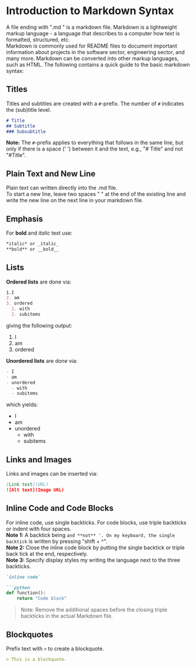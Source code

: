 # Introduction to Markdown Syntax

A file ending with ".md " is a markdown file. Markdown is a lightweight markup language - a language that describes to a computer how text is formatted, structured, etc.  
Markdown is commonly used for README files to document important information about projects in the software sector, engineering sector, and many more. Markdown can be converted into other markup languages, such as HTML. 
The following contains a quick guide to the basic markdown syntax:

## Titles

Titles and subtitles are created with a `#`-prefix. The number of `#` indicates the (sub)title level.

```markdown
# Title
## Subtitle
### Subsubtitle
```
**Note:** The `#`-prefix applies to everything that follows in the same line, but only if there is a space (' ') between it and the text, e.g., "# Title" and not "#Title".

## Plain Text and New Line

Plain text can written directly into the .md file.  
To start a new line, leave two spaces "  " at the end of the existing line and write the new line on the next line in your markdown file.

## Emphasis

For **bold** and *italic* text use:  

```markdown
*italic* or _italic_
**bold** or __bold__
```

## Lists
**Ordered lists** are done via:  
```markdown
1.I
2. am
3. ordered
  1. with
  2. subitems
```
giving the following output:  
1. I
2. am
3. ordered

**Unordered lists** are done via:  
```markdown
- I
- am
- unordered
  - with
  - subitems
```
which yields:  
- I
- am
- unordered
  - with
  - subitems
 
## Links and Images

Links and images can be inserted via:  
```markdown
[Link text](URL)
![Alt text](Image URL)
```

## Inline Code and Code Blocks

For inline code, use single backticks. For code blocks, use triple backticks or indent with four spaces.  
**Note 1:** A backtick being ` and **not** '. On my keyboard, the single backtick ` is written by pressing "shift + ^".  
**Note 2:** Close the inline code block by putting the single backtick or triple back tick at the end, respectively.  
**Note 3:** Specify display styles my writing the language next to the three backticks.  
```markdown
`inline code`

```python
def function():
    return "Code block"
```


> Note: Remove the additional spaces before the closing triple backticks in the actual Markdown file.

## Blockquotes

Prefix text with `>` to create a blockquote.

```markdown
> This is a blockquote.
```



